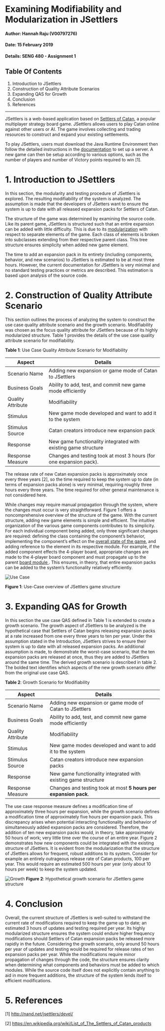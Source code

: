 # Examining Modifiability and Modularization in JSettlers
#### Author: Hannah Raju (V00797276)
#### Date: 15 February 2019
#### Details: SENG 480 - Assignment 1

## Table Of Contents

1. Introduction to JSettlers
2. Construction of Quality Attribute Scenarios
3. Expanding QAS for Growth
4. Conclusion
5. References

--- 

JSettlers is a web-based application based on [Settlers of Catan](https://www.catan.com/board-games), a popular multiplayer strategy board game. JSettlers allows users to play Catan online against other users or AI. The game involves collecting and trading resources to construct and expand your existing settlements.

To play JSettlers, users must download the Java Runtime Environment then follow the detailed instructions in the 
[documentation](https://github.com/jdmonin/JSettlers2) to set up a server. A new game can then be setup according to various options, such as the number of players and number of Victory points required to win [1].

# 1. Introduction to JSettlers
In this section, the modularity and testing procedure of JSettlers is explored. The resulting modifiability of the system is analyzed. The assumption is made that the developers of JSetters want to ensure the system is up to date with all released expansion packs for Settlers of Catan.

The structure of the game was determined by examining the source code. Like its parent game, JSettlers is structured such that an entire expansion can be added with little difficulty. This is due to its [modularization](https://github.com/jdmonin/JSettlers2/tree/master/src/main/java/soc/game) with respect to separate elements of the game. Each class of elements is broken into subclasses extending from their respective parent class. This tree structure ensures simplicity when added new game element.

The time to add an expansion pack in its entirety (including components, behavior, and new scenarios) to JSettlers is estimated to be at most three hours. However, the current documentation for JSettlers is very minimal and no standard testing practices or metrics are described. This estimation is based upon analysis of the source code.

# 2. Construction of Quality Attribute Scenario
This section outlines the process of analyzing the system to construct the use case quality attribute scenario and the growth scenario. Modifiability was chosen as the focus quality attribute for JSettlers because of its highly modularized structure. Table 1 provides the details of the use case quality attribute scenario for modifiability.

**Table 1**: Use Case Quality Attribute Scenario for Modifiability

|Aspect | Details |
| --- | --- |
| Scenario Name | Adding new expansion or game mode of Catan to JSettlers |
| Business Goals | Ability to add, test, and commit new game mode efficiently |
| Quality Attribute | Modifiability |
| Stimulus | New game mode developed and want to add it to the system |
| Stimulus Source | Catan creators introduce new expansion pack |
| Response | New game functionality integrated with existing game structure |
| Response Measure | Changes and testing took at most 3 hours (for one expansion pack). |

The release rate of new Catan expansion packs is approximately once every three years [2], so the time required to keep the system up to date (in terms of expansion packs alone) is very minimal, requiring roughly three hours every three years. The time required for other general maintenance is not considered here.

While changes may require manual propagation through the system, where the changes must occur is very straightforward. Figure 1 offers a noncomprehensive overview of the structure of the game. With the current structure, adding new game elements is simple and efficient. The intuitive organization of the various game components contributes to its simplicity. For each individual component being added, only three significant changes are required: defining the class containing the component’s behavior, implementing the component’s effect on the [overall state of the game]( https://github.com/jdmonin/JSettlers2/blob/master/src/main/java/soc/game/SOCGame.java), and adding reference to the element in its respective module. For example, if the added component effects the 4-player board, appropriate changes are made to the 4-player board component and must propagate up to the parent [board module ](https://github.com/jdmonin/JSettlers2/blob/master/src/main/java/soc/game/SOCBoard.java). This ensures, in theory, that entire expansion packs can be added to the system’s functionality relatively efficiently. 

![Use Case](https://github.com/SENG480/assignment1-hannahraju/blob/master/images/usecase.PNG)

**Figure 1**: Use-Case overview of JSettlers game structure

# 3. Expanding QAS for Growth
In this section the use case QAS defined in Table 1 is extended to create a growth scenario. The growth aspect of JSettlers to be analyzed is the hypothetical case that Settlers of Catan begins releasing expansion packs at a rate increased from one every three years to ten per year. Under the assumption stated in the Introduction, JSettlers strives to ensure their system is up to date with all released expansion packs. An additional assumption is made, to demonstrate the worst-case scenario, that the ten expansion packs are released at once, thus they are added to JSettlers around the same time. The derived growth scenario is described in table 2. The bolded text identifies which aspects of the new growth scenario differ from the original use case QAS.

**Table 2**: Growth Scenario for Modifiability

|Aspect | Details |
| --- | --- |
| Scenario Name | Adding new expansion or game mode of Catan to JSettlers |
| Business Goals | Ability to add, test, and commit new game mode efficiently |
| Quality Attribute | Modifiability |
| Stimulus | New game modes developed and want to add it to the system |
| Stimulus Source | Catan creators introduce new expansion packs |
| Response | New game functionality integrated with existing game structure |
| Response Measure | Changes and testing took at most **5 hours per expansion pack**. |

The use case response measure defines a modification time of approximately three hours per expansion, while the growth scenario defines a modification time of approximately five hours per expansion pack. This discrepancy arises when potential interacting functionality and behavior of simultaneously added expansion packs are considered. Therefore, the addition of ten new expansion packs would, in theory, take approximately 50 hours of work; very little time over the course of an entire year. Figure 2 demonstrates how new components could be integrated with the existing structure of JSettlers. It is evident from the modularization that the structure of JSettlers allows for frequent, robust additions to its system. Consider for example an entirely outrageous release rate of Catan products, 100 per year. This would require an estimated 500 hours per year (only about 10 hours per week) to keep the system updated. 

![Growth](https://github.com/SENG480/assignment1-hannahraju/blob/master/images/growth.PNG)
**Figure 2**: Hypothetical growth scenario for JSettlers game structure

# 4. Conclusion 
Overall, the current structure of JSettlers is well-suited to withstand the current rate of modifications required to keep the game up to date; an estimated 3 hours of updates and testing required per year. Its highly modularized structure ensures the system could endure higher frequency modifications should Settlers of Catan expansion packs be released more rapidly in the future. Considering the growth scenario, only around 50 hours per year of updates and testing would be required for release rates of ten expansion packs per year. While the modifications require minor propagation of changes through the code, the structure ensures clarity when determining what components and behaviors must be added to which modules. While the source code itself does not explicitly contain anything to aid in more frequent additions, the structure of the system lends itself to efficient modifications. 


# 5. References

[1] http://nand.net/jsettlers/devel/ 

[2] https://en.wikipedia.org/wiki/List_of_The_Settlers_of_Catan_products



